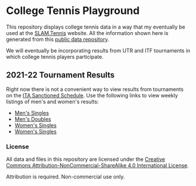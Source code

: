 # College Tennis Playground

This repository displays college tennis data in a way that my eventually be used at the <a href="https://www.slam.tennis/teams/rankings.asp" target="_blank">SLAM.Tennis</a> website. All the information shown here is generated from this <a href="https://github.com/slam10s/college-data" target="_blank">public data repository</a>.

We will eventually be incorporating results from UTR and ITF tournaments in which college tennis players participate.

## 2021-22 Tournament Results

Right now there is not a convenient way to view results from tournaments on the <a href="https://www.wearecollegetennis.com/2021/09/02/2021-22-ita-sanctioned-tournaments/#wk42" target="_blank">ITA Sanctioned Schedule</a>. Use the following links to view weekly listings of men's and women's results:

- [Men's Singles](#)
- [Men's Doubles](#)
- [Women's Singles](#)
- [Women's Singles](#)

### License

All data and files in this repository are licensed under the <a href="http://creativecommons.org/licenses/by-nc-sa/4.0/" target="_blank">Creative Commons Attribution-NonCommercial-ShareAlike 4.0 International License</a>.

Attribution is required. Non-commercial use only.
